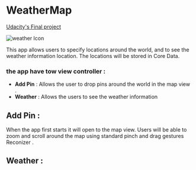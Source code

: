 #               WeatherMap
[Udacity's Final project](https://www.udacity.com)

![weather Icon](WeaterMap/WeatherMap/WeatherMap/Assets.xcassets/AppIcon.appiconset/Icon-App-60x60@3x.png)

This app allows users to specify locations around the world, and to see the weather information  location. The locations will be stored in Core Data.

### the app have tow view controller :
- **Add Pin**  :  Allows the user to drop pins around the world in the map view .
- **Weather** : Allows the users to see the weather information  


## Add Pin :

When the app first starts it will open to the map view. Users will be able to zoom and scroll around the map using standard pinch and drag gestures Reconizer .

## Weather :
